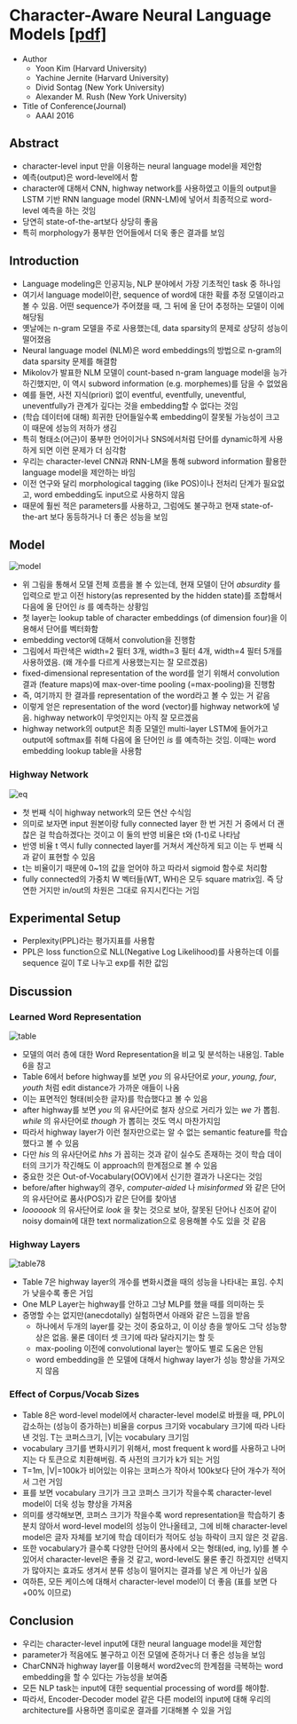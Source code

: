# Character-Aware Neural Language Models [[pdf]](https://arxiv.org/pdf/1508.06615.pdf)
* Author
	* Yoon Kim (Harvard University)
	* Yachine Jernite (Harvard University)
	* Divid Sontag (New York University)
	* Alexander M. Rush (New York University)
* Title of Conference(Journal)
	* AAAI 2016


## Abstract
* character-level input 만을 이용하는 neural language model을 제안함
* 예측(output)은 word-level에서 함
* character에 대해서 CNN, highway network를 사용하였고 이들의 output을 LSTM 기반 RNN language model (RNN-LM)에 넣어서 최종적으로 word-level 예측을 하는 것임
* 당연히 state-of-the-art보다 상당히 좋음
* 특히 morphology가 풍부한 언어들에서 더욱 좋은 결과를 보임


## Introduction
* Language modeling은 인공지능, NLP 분야에서 가장 기초적인 task 중 하나임
* 여기서 language model이란, sequence of word에 대한 확률 추정 모델이라고 볼 수 있음. 어떤 sequence가 주어졌을 때, 그 뒤에 올 단어 추정하는 모델이 이에 해당됨
* 옛날에는 n-gram 모델을 주로 사용했는데, data sparsity의 문제로 상당히 성능이 떨어졌음
* Neural language model (NLM)은 word embeddings의 방법으로 n-gram의 data sparsity 문제를 해결함
* Mikolov가 발표한 NLM 모델이 count-based n-gram language model을 능가하긴했지만, 이 역시 subword information (e.g. morphemes)를 담을 수 없었음
* 예를 들면, 사전 지식(priori) 없이 eventful, eventfully, uneventful, uneventfully가 관계가 깊다는 것을 embedding할 수 없다는 것임
* (학습 데이터에 대해) 희귀한 단어들일수록 embedding이 잘못될 가능성이 크고 이 때문에 성능의 저하가 생김
* 특히 형태소(어근)이 풍부한 언어이거나 SNS에서처럼 단어를 dynamic하게 사용하게 되면 이런 문제가 더 심각함
* 우리는 character-level CNN과 RNN-LM을 통해 subword information 활용한 language model을 제안하는 바임
* 이전 연구와 달리 morphological tagging (like POS)이나 전처리 단계가 필요없고, word embedding도 input으로 사용하지 않음
* 때문에 훨씬 적은 parameters를 사용하고, 그럼에도 불구하고 현재 state-of-the-art 보다 동등하거나 더 좋은 성능을 보임


## Model
![model](https://user-images.githubusercontent.com/15166794/37864158-2e1ecc06-2fae-11e8-8230-cf83cce548a7.png)

* 위 그림을 통해서 모델 전체 흐름을 볼 수 있는데, 현재 모델이 단어 *absurdity* 를 입력으로 받고 이전 history(as represented by the hidden state)를 조합해서 다음에 올 단어인 *is* 를 예측하는 상황임
* 첫 layer는 lookup table of character embeddings (of dimension four)을 이용해서 단어를 벡터화함
* embedding vector에 대해서 convolution을 진행함
* 그림에서 파란색은 width=2 필터 3개, width=3 필터 4개, width=4 필터 5개를 사용하였음. (왜 개수를 다르게 사용했는지는 잘 모르겠음)
* fixed-dimensional representation of the word를 얻기 위해서 convolution 결과 (feature maps)에 max-over-time pooling (=max-pooling)을 진행함
* 즉, 여기까지 한 결과를 representation of the word라고 볼 수 있는 거 같음
* 이렇게 얻은 representation of the word (vector)를 highway network에 넣음. highway network이 무엇인지는 아직 잘 모르겠음
* highway network의 output은 최종 모델인 multi-layer LSTM에 들어가고 output에 softmax를 취해 다음에 올 단어인 *is* 를 예측하는 것임. 이때는 word embedding lookup table을 사용함

### Highway Network
![eq](https://user-images.githubusercontent.com/15166794/38014035-2c1e1fb4-32a2-11e8-8120-3f300f305816.png)

* 첫 번째 식이 highway network의 모든 연산 수식임
* 의미로 보자면 input 원본이랑 fully connected layer 한 번 거친 거 중에서 더 괜찮은 걸 학습하겠다는 것이고 이 둘의 반영 비율은 t와 (1-t)로 나타남
* 반영 비율 t 역시 fully connected layer를 거쳐서 계산하게 되고 이는 두 번째 식과 같이 표현할 수 있음
* t는 비율이기 때문에 0~1의 값을 얻어야 하고 따라서 sigmoid 함수로 처리함
* fully connected의 가중치 W 벡터들(WT, WH)은 모두 square matrix임. 즉 당연한 거지만 in/out의 차원은 그대로 유지시킨다는 거임


## Experimental Setup
* Perplexity(PPL)라는 평가지표를 사용함
* PPL은 loss function으로 NLL(Negative Log Likelihood)를 사용하는데 이를 sequence 길이 T로 나누고 exp를 취한 값임


## Discussion
### Learned Word Representation
![table](https://user-images.githubusercontent.com/15166794/38018490-fc207f42-32af-11e8-86cb-089808a89e1a.png)

* 모델의 여러 층에 대한 Word Representation을 비교 및 분석하는 내용임. Table 6을 참고
* Table 6에서 before highway를 보면 *you* 의 유사단어로 *your*, *young*, *four*, *youth* 처럼 edit distance가 가까운 애들이 나옴
* 이는 표면적인 형태(비슷한 글자)를 학습했다고 볼 수 있음
* after highway를 보면 *you* 의 유사단어로 철자 상으로 거리가 있는 *we* 가 뽑힘. *while* 의 유사단어로 *though* 가 뽑히는 것도 역시 마찬가지임
* 따라서 highway layer가 이런 철자만으로는 알 수 없는 semantic feature를 학습했다고 볼 수 있음
* 다만 *his* 의 유사단어로 *hhs* 가 꼽히는 것과 같이 실수도 존재하는 것이 학습 데이터의 크기가 작긴해도 이 approach의 한계점으로 볼 수 있음
* 중요한 것은 Out-of-Vocabulary(OOV)에서 신기한 결과가 나온다는 것임
* before/after highway의 경우, *computer-aided* 나 *misinformed* 와 같은 단어의 유사단어로 품사(POS)가 같은 단어를 찾아냄
* *looooook* 의 유사단어로 *look* 을 찾는 것으로 보아, 잘못된 단어나 신조어 같이 noisy domain에 대한 text normalization으로 응용해볼 수도 있을 것 같음


### Highway Layers
![table78](https://user-images.githubusercontent.com/15166794/38020507-60f1302e-32b5-11e8-8da4-42102789e009.png)

* Table 7은 highway layer의 개수를 변화시켰을 때의 성능을 나타내는 표임. 수치가 낮을수록 좋은 거임
* One MLP Layer는 highway를 안하고 그냥 MLP를 했을 때를 의미하는 듯
* 증명할 수는 없지만(anecdotally) 실험하면서 아래와 같은 느낌을 받음
	* 하나에서 두개의 layer를 갖는 것이 중요하고, 이 이상 층을 쌓아도 그닥 성능향상은 없음. 물론 데이터 셋 크기에 따라 달라지기는 할 듯
	* max-pooling 이전에 convolutional layer는 쌓아도 별로 도움은 안됨
	* word embedding을 쓴 모델에 대해서 highway layer가 성능 향상을 가져오지 않음


### Effect of Corpus/Vocab Sizes
* Table 8은 word-level model에서 character-level model로 바꿨을 때, PPL이 감소하는 (성능이 증가하는) 비율을 corpus 크기와 vocabulary 크기에 따라 나타낸 것임. T는 코퍼스크기, |V|는 vocabulary 크기임
* vocabulary 크기를 변화시키기 위해서, most frequent k word를 사용하고 나머지는 다 <unk> 토큰으로 치환해버림. 즉 사전의 크기가 k가 되는 거임
* T=1m, |V|=100k가 비어있는 이유는 코퍼스가 작아서 100k보다 단어 개수가 적어서 그런 거임
* 표를 보면 vocabulary 크기가 크고 코퍼스 크기가 작을수록 character-level model이 더욱 성능 향상을 가져옴
* 의미를 생각해보면, 코퍼스 크기가 작을수록 word representation을 학습하기 충분치 않아서 word-level model의 성능이 안나올테고, 그에 비해 character-level model은 글자 자체를 보기에 학습 데이터가 적어도 성능 하락이 크지 않은 것 같음.
* 또한 vocabulary가 클수록 다양한 단어의 품사에서 오는 형태(ed, ing, ly)를 볼 수 있어서 character-level은 좋을 것 같고, word-level도 물론 좋긴 하겠지만 선택지가 많아지는 효과도 생겨서 분류 성능이 떨어지는 결과를 낳은 게 아닌가 싶음
* 여하튼, 모든 케이스에 대해서 character-level model이 더 좋음 (표를 보면 다 +00% 이므로)


## Conclusion
* 우리는 character-level input에 대한 neural language model을 제안함
* parameter가 적음에도 불구하고 이전 모델에 준하거나 더 좋은 성능을 보임
* CharCNN과 highway layer를 이용해서 word2vec의 한계점을 극복하는 word embedding을 할 수 있다는 가능성을 보여줌
* 모든 NLP task는 input에 대한 sequential processing of word를 해야함.
* 따라서, Encoder-Decoder model 같은 다른 model의 input에 대해 우리의 architecture를 사용하면 흥미로운 결과를 기대해볼 수 있을 거임